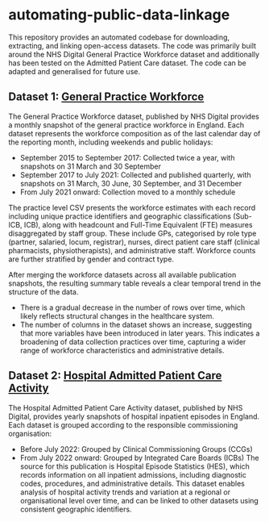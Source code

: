 # automating-public-data-linkage

This repository provides an automated codebase for downloading, extracting, and linking open-access datasets. The code was primarily built around the NHS Digital General Practice Workforce dataset and additionally has been tested on the Admitted Patient Care dataset. The code can be adapted and generalised for future use.

## Dataset 1: [General Practice Workforce](https://digital.nhs.uk/data-and-information/publications/statistical/general-and-personal-medical-services)

The General Practice Workforce dataset, published by NHS Digital provides a monthly snapshot of the general practice workforce in England. Each dataset represents the workforce composition as of the last calendar day of the reporting month, including weekends and public holidays:
- September 2015 to September 2017: Collected twice a year, with snapshots on 31 March and 30 September
- September 2017 to July 2021: Collected and published quarterly, with snapshots on 31 March, 30 June, 30 September, and 31 December
- From July 2021 onward: Collection moved to a monthly schedule

The practice level CSV presents the workforce estimates with each record including unique practice identifiers and geographic classifications (Sub-ICB, ICB), along with headcount and Full-Time Equivalent (FTE) measures disaggregated by staff group. These include GPs, categorised by role type (partner, salaried, locum, registrar), nurses, direct patient care staff (clinical pharmacists, physiotherapists), and administrative staff. Workforce counts are further stratified by gender and contract type.

After merging the workforce datasets across all available publication snapshots, the resulting summary table reveals a clear temporal trend in the structure of the data. 
- There is a gradual decrease in the number of rows over time, which likely reflects structural changes in the healthcare system. 
- The number of columns in the dataset shows an increase, suggesting that more variables have been introduced in later years. This indicates a broadening of data collection practices over time, capturing a wider range of workforce characteristics and administrative details.

## Dataset 2: [Hospital Admitted Patient Care Activity](https://digital.nhs.uk/data-and-information/publications/statistical/hospital-admitted-patient-care-activity)

The Hospital Admitted Patient Care Activity dataset, published by NHS Digital, provides yearly snapshots of hospital inpatient episodes in England. Each dataset is grouped according to the responsible commissioning organisation:
- Before July 2022: Grouped by Clinical Commissioning Groups (CCGs)
- From July 2022 onward: Grouped by Integrated Care Boards (ICBs)
The source for this publication is Hospital Episode Statistics (HES), which records information on all inpatient admissions, including diagnostic codes, procedures, and administrative details.
This dataset enables analysis of hospital activity trends and variation at a regional or organisational level over time, and can be linked to other datasets using consistent geographic identifiers.
